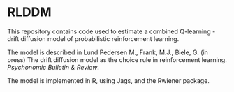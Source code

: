 # RLDDM
This repository contains code used to estimate a combined Q-learning - drift diffusion model of probabilistic reinforcement learning.

The model is described in Lund Pedersen M., Frank, M.J., Biele, G. (in press) The drift diffusion model as the choice rule in reinforcement learning. *Psychonomic Bulletin & Review*.

The model is implemented in R, using Jags, and the Rwiener package.
